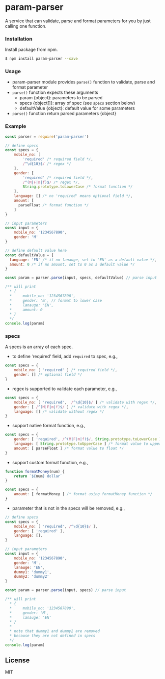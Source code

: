 # param-parser

A service that can validate, parse and format parameters for you by just calling one function.

### Installation

Install package from npm.

```sh
$ npm install param-parser --save
```

### Usage

* param-parser module provides `parse()` function to validate, parse and format parameter
* `parse()` function expects these arguments
  * param {object}: parameters to be parsed
  * specs {object[]}: array of spec (see `specs` section below)
  * defaultValue {object}: default value for some parameters
* `parse()` function return parsed parameters {object}

### Example

```javascript
const parser = require('param-parser')

// define specs
const specs = {
    mobile_no: [
        'required' /* required field */,
        /^\d{10}$/ /* regex */
    ],
    gender: [
        'required' /* required field */, 
        /^(M|F|m|f)$/ /* regex */, 
        String.prototype.toLowerCase /* format function */
    ],
    language: [] /* no 'required' means optional field */,
    amount: [
      parseFloat /* format function */
    ]
}

// input parameters
const input = {
    mobile_no: '1234567890',
    gender: 'M'
}

// define default value here
const defaultValue = { 
  language: 'EN' /* if no lanauge, set to 'EN' as a default value */,
  amount: 0 /* if no amount, set to 0 as a default value */
}

const param = parser.parse(input, specs, defaultValue) // parse input

/** will print
  * {
  *     mobile_no: '1234567890',
  *     gender: 'm', // format to lower case
  *     lanauge: 'EN',
  *     amount: 0
  * }
  */
console.log(param)
```

### specs

A specs is an array of each spec.

* to define 'required' field, add `required` to spec, e.g., 
```javascript
const specs = {
    mobile_no: [ 'required' ] /* required field */,
    gender: [] /* optional field */
}
```

* regex is supported to validate each parameter, e.g., 
```javascript
const specs = {
    mobile_no: [ 'required',  /^\d{10}$/ ] /* validate with regex */,
    gender: [ /^(M|F|m|f)$/ ] /* validate with regex */,
    language: [] /* validate without regex */
}
```

* support native format function, e.g., 

```javascript
const specs = {
    gender: [ 'required', /^(M|F|m|f)$/, String.prototype.toLowerCase ] /* format value to lower case */,
    language: [ String.prototype.toUpperCase ] /* format value to upper case */,
    amount: [ parseFloat ] /* format value to float */
}
```

* support custom format function, e.g., 

```javascript
function formatMoney(num) {
    return `${num} dollar`
}

const specs = {
    amount: [ formatMoney ] /* format using formatMoney function */
}
```

* parameter that is not in the specs will be removed, e.g., 

```javascript
// define specs
const specs = {
    mobile_no: [ 'required', /^\d{10}$/ ],
    gender: [ 'required' ],
    language: [],
}

// input parameters
const input = {
    mobile_no: '1234567890',
    gender: 'M',
    lanauge: 'EN',
    dummy1: 'dummy1',
    dummy2: 'dummy2'
}

const param = parser.parse(input, specs) // parse input

/** will print
  * {
  *     mobile_no: '1234567890',
  *     gender: 'M',
  *     lanauge: 'EN'
  * }
  * 
  * note that dummy1 and dummy2 are removed
  * because they are not defined in specs
  */
console.log(param)
```

License
----

MIT